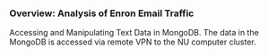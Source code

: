 ### Overview: Analysis of Enron Email Traffic
Accessing and Manipulating Text Data in MongoDB. The data in the MongoDB is accessed via remote VPN to the NU computer cluster.
